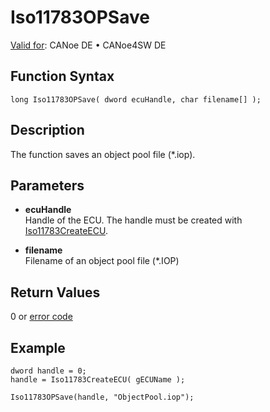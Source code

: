 # Iso11783OPSave

[Valid for](../../../../Shared/FeatureAvailability.md):  CANoe DE • CANoe4SW DE

## Function Syntax

```plaintext
long Iso11783OPSave( dword ecuHandle, char filename[] );
```

## Description

The function saves an object pool file (*.iop).

## Parameters

- **ecuHandle**  
  Handle of the ECU. The handle must be created with [Iso11783CreateECU](CAPLfunctionIso11783CreateECU.md).

- **filename**  
  Filename of an object pool file (*.IOP)

## Return Values

0 or [error code](../CAPLfunctionsISONLErrorCodes.md)

## Example

```plaintext
dword handle = 0;
handle = Iso11783CreateECU( gECUName );

Iso11783OPSave(handle, "ObjectPool.iop");
```

